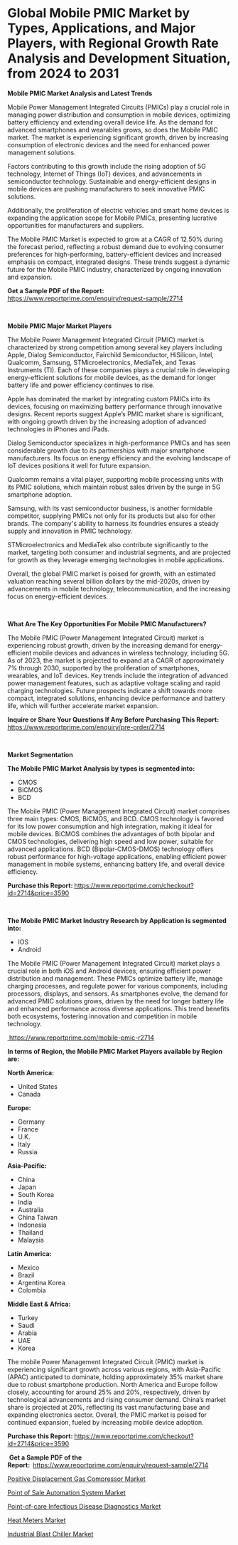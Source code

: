 <p><h1>Global Mobile PMIC Market by Types, Applications, and Major Players, with Regional Growth Rate Analysis and Development Situation, from 2024 to 2031</h1></p><p><strong>Mobile PMIC Market Analysis and Latest Trends</strong></p>
<p><p>Mobile Power Management Integrated Circuits (PMICs) play a crucial role in managing power distribution and consumption in mobile devices, optimizing battery efficiency and extending overall device life. As the demand for advanced smartphones and wearables grows, so does the Mobile PMIC market. The market is experiencing significant growth, driven by increasing consumption of electronic devices and the need for enhanced power management solutions.</p><p>Factors contributing to this growth include the rising adoption of 5G technology, Internet of Things (IoT) devices, and advancements in semiconductor technology. Sustainable and energy-efficient designs in mobile devices are pushing manufacturers to seek innovative PMIC solutions. </p><p>Additionally, the proliferation of electric vehicles and smart home devices is expanding the application scope for Mobile PMICs, presenting lucrative opportunities for manufacturers and suppliers. </p><p>The Mobile PMIC Market is expected to grow at a CAGR of 12.50% during the forecast period, reflecting a robust demand due to evolving consumer preferences for high-performing, battery-efficient devices and increased emphasis on compact, integrated designs. These trends suggest a dynamic future for the Mobile PMIC industry, characterized by ongoing innovation and expansion.</p></p>
<p><strong>Get a Sample PDF of the Report:&nbsp;</strong> <a href="https://www.reportprime.com/enquiry/request-sample/2714">https://www.reportprime.com/enquiry/request-sample/2714</a></p>
<p>&nbsp;</p>
<p><strong>Mobile PMIC Major Market Players</strong></p>
<p><p>The Mobile Power Management Integrated Circuit (PMIC) market is characterized by strong competition among several key players including Apple, Dialog Semiconductor, Fairchild Semiconductor, HiSilicon, Intel, Qualcomm, Samsung, STMicroelectronics, MediaTek, and Texas Instruments (TI). Each of these companies plays a crucial role in developing energy-efficient solutions for mobile devices, as the demand for longer battery life and power efficiency continues to rise.</p><p>Apple has dominated the market by integrating custom PMICs into its devices, focusing on maximizing battery performance through innovative designs. Recent reports suggest Apple’s PMIC market share is significant, with ongoing growth driven by the increasing adoption of advanced technologies in iPhones and iPads.</p><p>Dialog Semiconductor specializes in high-performance PMICs and has seen considerable growth due to its partnerships with major smartphone manufacturers. Its focus on energy efficiency and the evolving landscape of IoT devices positions it well for future expansion.</p><p>Qualcomm remains a vital player, supporting mobile processing units with its PMIC solutions, which maintain robust sales driven by the surge in 5G smartphone adoption. </p><p>Samsung, with its vast semiconductor business, is another formidable competitor, supplying PMICs not only for its products but also for other brands. The company's ability to harness its foundries ensures a steady supply and innovation in PMIC technology.</p><p>STMicroelectronics and MediaTek also contribute significantly to the market, targeting both consumer and industrial segments, and are projected for growth as they leverage emerging technologies in mobile applications.</p><p>Overall, the global PMIC market is poised for growth, with an estimated valuation reaching several billion dollars by the mid-2020s, driven by advancements in mobile technology, telecommunication, and the increasing focus on energy-efficient devices.</p></p>
<p>&nbsp;</p>
<p><strong>What Are The Key Opportunities For Mobile PMIC Manufacturers?</strong></p>
<p><p>The Mobile PMIC (Power Management Integrated Circuit) market is experiencing robust growth, driven by the increasing demand for energy-efficient mobile devices and advances in wireless technology, including 5G. As of 2023, the market is projected to expand at a CAGR of approximately 7% through 2030, supported by the proliferation of smartphones, wearables, and IoT devices. Key trends include the integration of advanced power management features, such as adaptive voltage scaling and rapid charging technologies. Future prospects indicate a shift towards more compact, integrated solutions, enhancing device performance and battery life, which will further accelerate market expansion.</p></p>
<p><strong>Inquire or Share Your Questions If Any Before Purchasing This Report:</strong> <a href="https://www.reportprime.com/enquiry/pre-order/2714">https://www.reportprime.com/enquiry/pre-order/2714</a></p>
<p>&nbsp;</p>
<p><strong>Market Segmentation</strong></p>
<p><strong>The Mobile PMIC Market Analysis by types is segmented into:</strong></p>
<p><ul><li>CMOS</li><li>BiCMOS</li><li>BCD</li></ul></p>
<p><p>The Mobile PMIC (Power Management Integrated Circuit) market comprises three main types: CMOS, BiCMOS, and BCD. CMOS technology is favored for its low power consumption and high integration, making it ideal for mobile devices. BiCMOS combines the advantages of both bipolar and CMOS technologies, delivering high speed and low power, suitable for advanced applications. BCD (Bipolar-CMOS-DMOS) technology offers robust performance for high-voltage applications, enabling efficient power management in mobile systems, enhancing battery life, and overall device efficiency.</p></p>
<p><strong>Purchase this Report:&nbsp;</strong><a href="https://www.reportprime.com/checkout?id=2714&price=3590">https://www.reportprime.com/checkout?id=2714&price=3590</a></p>
<p>&nbsp;</p>
<p><strong>The Mobile PMIC Market Industry Research by Application is segmented into:</strong></p>
<p><ul><li>IOS</li><li>Android</li></ul></p>
<p><p>The Mobile PMIC (Power Management Integrated Circuit) market plays a crucial role in both iOS and Android devices, ensuring efficient power distribution and management. These PMICs optimize battery life, manage charging processes, and regulate power for various components, including processors, displays, and sensors. As smartphones evolve, the demand for advanced PMIC solutions grows, driven by the need for longer battery life and enhanced performance across diverse applications. This trend benefits both ecosystems, fostering innovation and competition in mobile technology.</p></p>
<p><a href="https://www.reportprime.com/mobile-pmic-r2714">&nbsp;https://www.reportprime.com/mobile-pmic-r2714</a></p>
<p><strong>In terms of Region, the Mobile PMIC Market Players available by Region are:</strong></p>
<p>
    <p> <strong> North America: </strong>
        <ul>
            <li>United States</li>
            <li>Canada</li>
        </ul>
        </p> 
    <p> <strong> Europe: </strong>
        <ul>
            <li>Germany</li>
            <li>France</li>
            <li>U.K.</li>
            <li>Italy</li>
            <li>Russia</li>
        </ul>
        </p> 
    <p> <strong> Asia-Pacific: </strong>
        <ul>
            <li>China</li>
            <li>Japan</li>
            <li>South Korea</li>
            <li>India</li>
            <li>Australia</li>
            <li>China Taiwan</li>
            <li>Indonesia</li>
            <li>Thailand</li>
            <li>Malaysia</li>
        </ul>
        </p> 
    <p> <strong> Latin America: </strong>
        <ul>
            <li>Mexico</li>
            <li>Brazil</li>
            <li>Argentina Korea</li>
            <li>Colombia</li>
        </ul>
        </p> 
    <p> <strong> Middle East & Africa: </strong>
        <ul>
            <li>Turkey</li>
            <li>Saudi</li>
            <li>Arabia</li>
            <li>UAE</li>
            <li>Korea</li>
        </ul>
    </p>
    </p>
<p><p>The mobile Power Management Integrated Circuit (PMIC) market is experiencing significant growth across various regions, with Asia-Pacific (APAC) anticipated to dominate, holding approximately 35% market share due to robust smartphone production. North America and Europe follow closely, accounting for around 25% and 20%, respectively, driven by technological advancements and rising consumer demand. China’s market share is projected at 20%, reflecting its vast manufacturing base and expanding electronics sector. Overall, the PMIC market is poised for continued expansion, fueled by increasing mobile device adoption.</p></p>
<p><strong>Purchase this Report: </strong><a href="https://www.reportprime.com/checkout?id=2714&price=3590">https://www.reportprime.com/checkout?id=2714&price=3590</a></p>
<p>&nbsp;<strong>Get a Sample PDF of the Report:&nbsp;&nbsp;</strong><a href="https://www.reportprime.com/enquiry/request-sample/2714">https://www.reportprime.com/enquiry/request-sample/2714</a></p>
<p><strong></strong></p>
<p><p><a href="https://www.linkedin.com/pulse/positive-displacement-gas-compressor-market-size-growing-cagr-p04me?trackingId=CRWO3Y4nREW9WijSRR58%2BQ%3D%3D">Positive Displacement Gas Compressor Market</a></p><p><a href="https://issuu.com/reportprime-2/docs/point-of-sale-automation-system-mar_686abea23b70c1">Point of Sale Automation System Market</a></p><p><a href="https://issuu.com/reportprime-2/docs/point-of-care-infectious-disease-di_78e61b2bfad5d8">Point-of-care Infectious Disease Diagnostics Market</a></p><p><a href="https://www.linkedin.com/pulse/heat-meters-market-share-new-trends-analysis-its-type-application-jqlye?trackingId=wYtvZ9qoRZWGXE9FXfOMmQ%3D%3D">Heat Meters Market</a></p><p><a href="https://www.linkedin.com/pulse/future-trends-global-industrial-blast-chiller-market-insights-oieoe?trackingId=8ru3YL13RX6s0J%2Fe6O4ZUg%3D%3D">Industrial Blast Chiller Market</a></p></p>